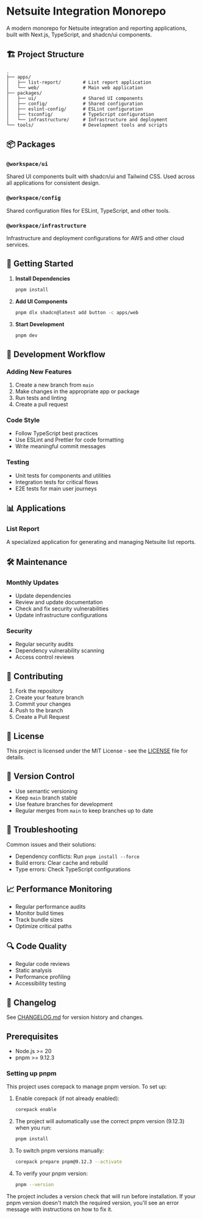 # Netsuite Integration Monorepo

A modern monorepo for Netsuite integration and reporting applications, built with Next.js, TypeScript, and shadcn/ui components.

## 🏗️ Project Structure

```
.
├── apps/
│   ├── list-report/        # List report application
│   └── web/                # Main web application
├── packages/
│   ├── ui/                 # Shared UI components
│   ├── config/             # Shared configuration
│   ├── eslint-config/      # ESLint configuration
│   ├── tsconfig/           # TypeScript configuration
│   └── infrastructure/     # Infrastructure and deployment
└── tools/                  # Development tools and scripts
```

## 📦 Packages

### `@workspace/ui`
Shared UI components built with shadcn/ui and Tailwind CSS. Used across all applications for consistent design.

### `@workspace/config`
Shared configuration files for ESLint, TypeScript, and other tools.

### `@workspace/infrastructure`
Infrastructure and deployment configurations for AWS and other cloud services.

## 🚀 Getting Started

1. **Install Dependencies**
   ```bash
   pnpm install
   ```

2. **Add UI Components**
   ```bash
   pnpm dlx shadcn@latest add button -c apps/web
   ```

3. **Start Development**
   ```bash
   pnpm dev
   ```

## 🔧 Development Workflow

### Adding New Features
1. Create a new branch from `main`
2. Make changes in the appropriate app or package
3. Run tests and linting
4. Create a pull request

### Code Style
- Follow TypeScript best practices
- Use ESLint and Prettier for code formatting
- Write meaningful commit messages

### Testing
- Unit tests for components and utilities
- Integration tests for critical flows
- E2E tests for main user journeys

## 📊 Applications

### List Report
A specialized application for generating and managing Netsuite list reports.

## 🛠️ Maintenance

### Monthly Updates
- Update dependencies
- Review and update documentation
- Check and fix security vulnerabilities
- Update infrastructure configurations

### Security
- Regular security audits
- Dependency vulnerability scanning
- Access control reviews

## 🤝 Contributing

1. Fork the repository
2. Create your feature branch
3. Commit your changes
4. Push to the branch
5. Create a Pull Request

## 📝 License

This project is licensed under the MIT License - see the [LICENSE](LICENSE) file for details.

## 🔄 Version Control

- Use semantic versioning
- Keep `main` branch stable
- Use feature branches for development
- Regular merges from `main` to keep branches up to date

## 🚨 Troubleshooting

Common issues and their solutions:
- Dependency conflicts: Run `pnpm install --force`
- Build errors: Clear cache and rebuild
- Type errors: Check TypeScript configurations

## 📈 Performance Monitoring

- Regular performance audits
- Monitor build times
- Track bundle sizes
- Optimize critical paths

## 🔍 Code Quality

- Regular code reviews
- Static analysis
- Performance profiling
- Accessibility testing

## 📅 Changelog

See [CHANGELOG.md](CHANGELOG.md) for version history and changes.

## Prerequisites

- Node.js >= 20
- pnpm >= 9.12.3

### Setting up pnpm

This project uses corepack to manage pnpm version. To set up:

1. Enable corepack (if not already enabled):
   ```bash
   corepack enable
   ```

2. The project will automatically use the correct pnpm version (9.12.3) when you run:
   ```bash
   pnpm install
   ```

3. To switch pnpm versions manually:
   ```bash
   corepack prepare pnpm@9.12.3 --activate
   ```

4. To verify your pnpm version:
   ```bash
   pnpm --version
   ```

The project includes a version check that will run before installation. If your pnpm version doesn't match the required version, you'll see an error message with instructions on how to fix it.
